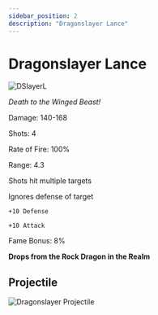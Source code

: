 ```yaml
---
sidebar_position: 2
description: "Dragonslayer Lance"
---
```


# Dragonslayer Lance

![DSlayerL](https://vwiki.valorserver.com/api/item/picture/dragonslayer%20lance)

<i>Death to the Winged Beast!</i>

Damage: 140-168

Shots: 4

Rate of Fire: 100%

Range: 4.3

Shots hit multiple targets

Ignores defense of target

    +10 Defense
    
    +10 Attack

Fame Bonus: 8%

**Drops from the Rock Dragon in the Realm**

## Projectile

![Dragonslayer Projectile](https://user-images.githubusercontent.com/114798136/199895325-142747d8-ea49-4c05-b8b0-397dec0b84e6.png)
